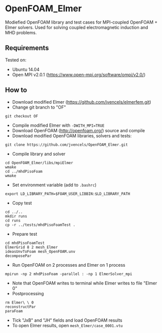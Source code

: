 # OpenFOAM_Elmer
Modiefied OpenFOAM library and test cases for MPI-coupled OpenFOAM + Elmer solvers. Used for solving coupled electromagnetic induction and MHD problems.

## Requirements ##

Tested on:
* Ubuntu 14.04
* Open MPI v2.0.1 (https://www.open-mpi.org/software/ompi/v2.0/)

## How to ##
* Download modified Elmer (https://github.com/jvencels/elmerfem.git)
* Change git branch to "OF"

```
git checkout OF
 ```

* Compile modified Elmer with `-DWITH_MPI=TRUE`
* Download OpenFOAM (http://openfoam.org/) source and compile
* Download modified OpenFOAM libraries, solvers and tests:

```
git clone https://github.com/jvencels/OpenFOAM_Elmer.git
```

* Compile library and solver

```
cd OpenFOAM_Elmer/libs/mpiElmer
wmake
cd ../mhdPisoFoam
wmake
```
* Set environment variable (add to `.bashrc`)

```
export LD_LIBRARY_PATH=$FOAM_USER_LIBBIN:$LD_LIBRARY_PATH
```

* Copy test

```
cd ../..
mkdir runs
cd runs
cp -r ../tests/mhdPisoFoamTest .
```

* Prepare test

```
cd mhdPisoFoamTest
ElmerGrid 8 2 mesh_Elmer
ideasUnvToFoam mesh_OpenFOAM.unv
decomposePar
```

* Run OpenFOAM on 2 processes and Elmer on 1 process

```
mpirun -np 2 mhdPisoFoam -parallel : -np 1 ElmerSolver_mpi
```

* Note that OpenFOAM writes to terminal while Elmer writes to file "Elmer 0"
* Postprocessing

```
rm Elmer\ \ 0
reconstructPar
paraFoam
```

* Tick "JxB" and "JH" fields and load OpenFOAM results
* To open Elmer results, open `mesh_Elmer/case_0001.vtu`
